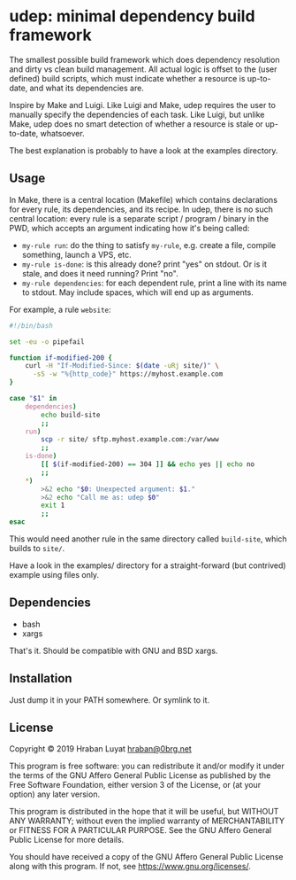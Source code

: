 # udep: minimal dependency build framework

The smallest possible build framework which does dependency resolution and dirty
vs clean build management. All actual logic is offset to the (user defined)
build scripts, which must indicate whether a resource is up-to-date, and what
its dependencies are.

Inspire by Make and Luigi. Like Luigi and Make, udep requires the user to
manually specify the dependencies of each task. Like Luigi, but unlike Make,
udep does no smart detection of whether a resource is stale or up-to-date,
whatsoever.

The best explanation is probably to have a look at the examples directory.

## Usage

In Make, there is a central location (Makefile) which contains declarations for
every rule, its dependencies, and its recipe. In udep, there is no such central
location: every rule is a separate script / program / binary in the PWD, which
accepts an argument indicating how it's being called:

* `my-rule run`: do the thing to satisfy `my-rule`, e.g. create a file, compile
  something, launch a VPS, etc.
* `my-rule is-done`: is this already done? print "yes" on stdout. Or is it
  stale, and does it need running? Print "no".
* `my-rule dependencies`: for each dependent rule, print a line with its name to
  stdout. May include spaces, which will end up as arguments.

For example, a rule `website`:

```sh
#!/bin/bash

set -eu -o pipefail

function if-modified-200 {
    curl -H "If-Modified-Since: $(date -uRj site/)" \
      -sS -w "%{http_code}" https://myhost.example.com
}

case "$1" in
    dependencies)
        echo build-site
        ;;
    run)
        scp -r site/ sftp.myhost.example.com:/var/www
        ;;
    is-done)
        [[ $(if-modified-200) == 304 ]] && echo yes || echo no
        ;;
    *)
        >&2 echo "$0: Unexpected argument: $1."
        >&2 echo "Call me as: udep $0"
        exit 1
        ;;
esac
```

This would need another rule in the same directory called `build-site`, which
builds to `site/`.

Have a look in the examples/ directory for a straight-forward (but contrived)
example using files only.

## Dependencies

- bash
- xargs

That's it. Should be compatible with GNU and BSD xargs.

## Installation

Just dump it in your PATH somewhere. Or symlink to it.

## License

Copyright © 2019 Hraban Luyat <hraban@0brg.net>

This program is free software: you can redistribute it and/or modify
it under the terms of the GNU Affero General Public License as published by
the Free Software Foundation, either version 3 of the License, or
(at your option) any later version.

This program is distributed in the hope that it will be useful,
but WITHOUT ANY WARRANTY; without even the implied warranty of
MERCHANTABILITY or FITNESS FOR A PARTICULAR PURPOSE.  See the
GNU Affero General Public License for more details.

You should have received a copy of the GNU Affero General Public License
along with this program.  If not, see <https://www.gnu.org/licenses/>.
